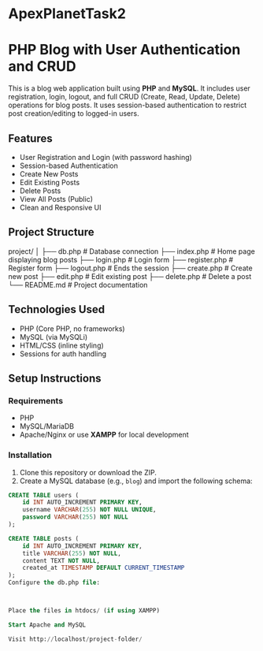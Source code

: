# ApexPlanetTask2

# PHP Blog with User Authentication and CRUD

This is a blog web application built using **PHP** and **MySQL**. It includes user registration, login, logout, and full CRUD (Create, Read, Update, Delete) operations for blog posts. It uses session-based authentication to restrict post creation/editing to logged-in users.


##  Features

-  User Registration and Login (with password hashing)
-  Session-based Authentication
-  Create New Posts
-  Edit Existing Posts
-  Delete Posts
-  View All Posts (Public)
-  Clean and Responsive UI



##  Project Structure

project/
│
├── db.php # Database connection
├── index.php # Home page displaying blog posts
├── login.php # Login form
├── register.php # Register form
├── logout.php # Ends the session
├── create.php # Create new post
├── edit.php # Edit existing post
├── delete.php # Delete a post
└── README.md # Project documentation


##  Technologies Used

- PHP (Core PHP, no frameworks)
- MySQL (via MySQLi)
- HTML/CSS (inline styling)
- Sessions for auth handling


##  Setup Instructions

### Requirements

- PHP 
- MySQL/MariaDB
- Apache/Nginx or use **XAMPP** for local development

###  Installation

1. Clone this repository or download the ZIP.
2. Create a MySQL database (e.g., `blog`) and import the following schema:

```sql
CREATE TABLE users (
    id INT AUTO_INCREMENT PRIMARY KEY,
    username VARCHAR(255) NOT NULL UNIQUE,
    password VARCHAR(255) NOT NULL
);

CREATE TABLE posts (
    id INT AUTO_INCREMENT PRIMARY KEY,
    title VARCHAR(255) NOT NULL,
    content TEXT NOT NULL,
    created_at TIMESTAMP DEFAULT CURRENT_TIMESTAMP
);
Configure the db.php file:



Place the files in htdocs/ (if using XAMPP)

Start Apache and MySQL

Visit http://localhost/project-folder/
